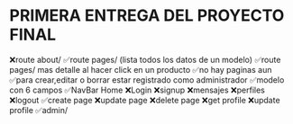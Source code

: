 # PRIMERA ENTREGA DEL PROYECTO FINAL

❌route about/
✅route pages/ (lista todos los datos de un modelo)
✅route pages/<pageid> mas detalle al hacer click en un producto
✅no hay paginas aun
✅para crear,editar o borrar estar registrado como administrador
✅modelo con 6 campos
✅NavBar
Home
❌Login
❌signup
❌mensajes
❌perfiles
❌logout
✅create page
❌update page
❌delete page
❌get profile
❌update profile
✅admin/